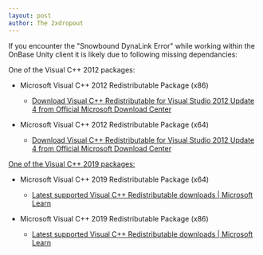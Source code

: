 ```yaml
---
layout: post
author: The 2xdropout
---
```

If you encounter the "Snowbound DynaLink Error" while working within the OnBase Unity client it is likely due to following missing dependancies:

One of the Visual C++ 2012 packages:
- Microsoft Visual C++ 2012 Redistributable Package (x86)

  - [Download Visual C++ Redistributable for Visual Studio 2012 Update 4 from Official Microsoft Download Center](https://www.microsoft.com/en-in/download/details.aspx?id=30679)

- Microsoft Visual C++ 2012 Redistributable Package (x64)

  - [Download Visual C++ Redistributable for Visual Studio 2012 Update 4 from Official Microsoft Download Center](https://www.microsoft.com/en-in/download/details.aspx?id=30679)


[One of the Visual C++ 2019 packages:](https://learn.microsoft.com/en-us/cpp/windows/latest-supported-vc-redist?view=msvc-170#visual-studio-2015-2017-2019-and-2022)
- Microsoft Visual C++ 2019 Redistributable Package (x64)

  - [Latest supported Visual C++ Redistributable downloads | Microsoft Learn](https://aka.ms/vs/17/release/vc_redist.x64.exe)

- Microsoft Visual C++ 2019 Redistributable Package (x86)

  - [Latest supported Visual C++ Redistributable downloads | Microsoft Learn](https://aka.ms/vs/17/release/vc_redist.x86.exe)
